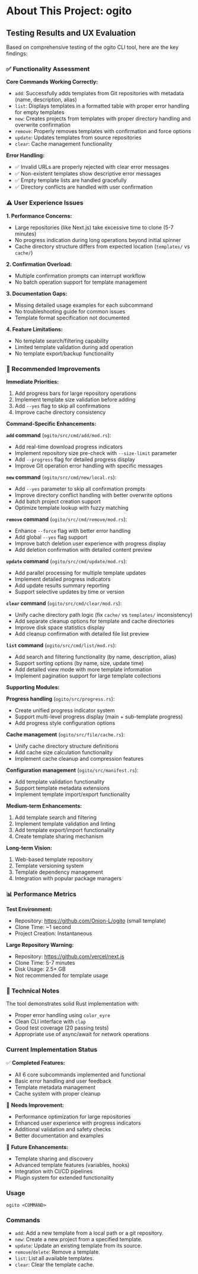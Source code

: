 # About This Project: ogito

## Testing Results and UX Evaluation

Based on comprehensive testing of the ogito CLI tool, here are the key findings:

### ✅ Functionality Assessment

**Core Commands Working Correctly:**
- `add`: Successfully adds templates from Git repositories with metadata (name, description, alias)
- `list`: Displays templates in a formatted table with proper error handling for empty templates
- `new`: Creates projects from templates with proper directory handling and overwrite confirmation
- `remove`: Properly removes templates with confirmation and force options
- `update`: Updates templates from source repositories
- `clear`: Cache management functionality

**Error Handling:**
- ✅ Invalid URLs are properly rejected with clear error messages
- ✅ Non-existent templates show descriptive error messages
- ✅ Empty template lists are handled gracefully
- ✅ Directory conflicts are handled with user confirmation

### ⚠️ User Experience Issues

**1. Performance Concerns:**
- Large repositories (like Next.js) take excessive time to clone (5-7 minutes)
- No progress indication during long operations beyond initial spinner
- Cache directory structure differs from expected location (`templates/` vs `cache/`)

**2. Confirmation Overload:**
- Multiple confirmation prompts can interrupt workflow
- No batch operation support for template management

**3. Documentation Gaps:**
- Missing detailed usage examples for each subcommand
- No troubleshooting guide for common issues
- Template format specification not documented

**4. Feature Limitations:**
- No template search/filtering capability
- Limited template validation during add operation
- No template export/backup functionality

### 🚀 Recommended Improvements

**Immediate Priorities:**
1. Add progress bars for large repository operations
2. Implement template size validation before adding
3. Add `--yes` flag to skip all confirmations
4. Improve cache directory consistency

**Command-Specific Enhancements:**

**`add` command** (`ogito/src/cmd/add/mod.rs`):
- Add real-time download progress indicators
- Implement repository size pre-check with `--size-limit` parameter
- Add `--progress` flag for detailed progress display
- Improve Git operation error handling with specific messages

**`new` command** (`ogito/src/cmd/new/local.rs`):
- Add `--yes` parameter to skip all confirmation prompts
- Improve directory conflict handling with better overwrite options
- Add batch project creation support
- Optimize template lookup with fuzzy matching

**`remove` command** (`ogito/src/cmd/remove/mod.rs`):
- Enhance `--force` flag with better error handling
- Add global `--yes` flag support
- Improve batch deletion user experience with progress display
- Add deletion confirmation with detailed content preview

**`update` command** (`ogito/src/cmd/update/mod.rs`):
- Add parallel processing for multiple template updates
- Implement detailed progress indicators
- Add update results summary reporting
- Support selective updates by time or version

**`clear` command** (`ogito/src/cmd/clear/mod.rs`):
- Unify cache directory path logic (fix `cache/` vs `templates/` inconsistency)
- Add separate cleanup options for template and cache directories
- Improve disk space statistics display
- Add cleanup confirmation with detailed file list preview

**`list` command** (`ogito/src/cmd/list/mod.rs`):
- Add search and filtering functionality (by name, description, alias)
- Support sorting options (by name, size, update time)
- Add detailed view mode with more template information
- Implement pagination support for large template collections

**Supporting Modules:**

**Progress handling** (`ogito/src/progress.rs`):
- Create unified progress indicator system
- Support multi-level progress display (main + sub-template progress)
- Add progress style configuration options

**Cache management** (`ogito/src/file/cache.rs`):
- Unify cache directory structure definitions
- Add cache size calculation functionality
- Implement cache cleanup and compression features

**Configuration management** (`ogito/src/manifest.rs`):
- Add template validation functionality
- Support template metadata extensions
- Implement template import/export functionality

**Medium-term Enhancements:**
1. Add template search and filtering
2. Implement template validation and linting
3. Add template export/import functionality
4. Create template sharing mechanism

**Long-term Vision:**
1. Web-based template repository
2. Template versioning system
3. Template dependency management
4. Integration with popular package managers

### 📊 Performance Metrics

**Test Environment:**
- Repository: https://github.com/Onion-L/ogito (small template)
- Clone Time: ~1 second
- Project Creation: Instantaneous

**Large Repository Warning:**
- Repository: https://github.com/vercel/next.js 
- Clone Time: 5-7 minutes
- Disk Usage: 2.5+ GB
- Not recommended for template usage

### 🔧 Technical Notes

The tool demonstrates solid Rust implementation with:
- Proper error handling using `color_eyre`
- Clean CLI interface with `clap`
- Good test coverage (20 passing tests)
- Appropriate use of async/await for network operations

### Current Implementation Status

✅ **Completed Features:**
- All 6 core subcommands implemented and functional
- Basic error handling and user feedback
- Template metadata management
- Cache system with proper cleanup

🔄 **Needs Improvement:**
- Performance optimization for large repositories
- Enhanced user experience with progress indicators
- Additional validation and safety checks
- Better documentation and examples

🚀 **Future Enhancements:**
- Template sharing and discovery
- Advanced template features (variables, hooks)
- Integration with CI/CD pipelines
- Plugin system for extended functionality

### Usage

`ogito <COMMAND>`

### Commands

*   `add`: Add a new template from a local path or a git repository.
*   `new`: Create a new project from a specified template.
*   `update`: Update an existing template from its source.
*   `remove`/`delete`: Remove a template.
*   `list`: List all available templates.
*   `clear`: Clear the template cache.